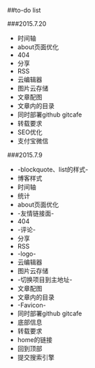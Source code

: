 ##to-do list 

###2015.7.20

* 时间轴
* about页面优化
* 404
* 分享
* RSS
* 云编辑器
* 图片云存储
* 文章配图
* 文章内的目录
* 同时部署github gitcafe
* 转载要求
* SEO优化
* 支付宝微信

###2015.7.9

* -blockquote、list的样式-
* 博客样式
* 时间轴
* 统计
* about页面优化
* -友情链接面-
* 404
* -评论-
* 分享
* RSS
* -logo-
* 云编辑器
* 图片云存储
* -切换项目到主地址-
* 文章配图
* 文章内的目录
* -Favicon-
* 同时部署github gitcafe
* 底部信息
* 转载要求
* home的链接
* 回到顶部
* 提交搜索引擎